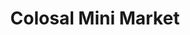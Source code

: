 ---
title: "Colosal Mini Market"
url: /ciudad-guayana-puerto-ordaz/colosal-mini-market-avenida-guarapiche/
shop: Lebensmittel
---